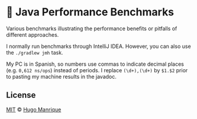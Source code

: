 # :dash: Java Performance Benchmarks

Various benchmarks illustrating the performance benefits or pitfalls of different approaches.

I normally run benchmarks through IntelliJ IDEA. However, you can also use the `./gradlew jmh` task.

My PC is in Spanish, so numbers use commas to indicate decimal places (e.g. `0,612 ns/ops`) instead
of periods. I replace `(\d+),(\d+)` by `$1.$2` prior to pasting my machine results in the javadoc.

## License

[MIT](LICENSE) &copy; [Hugo Manrique](https://hugmanrique.me)
